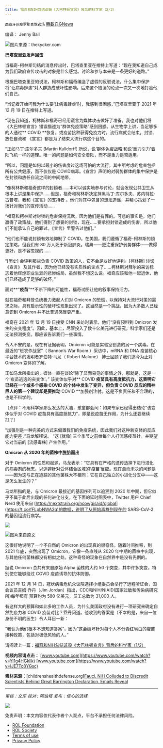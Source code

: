 ```yaml
---
title: 福奇和NIH勾结诋毁《大巴林顿宣言》背后的科学家（2/2）
---
```

`西班牙巴塞罗那喜悦农场` [轉載自GNews](https://gnews.org/zh-hans/1825569/)

编译： Jenny Ball

![](https://assets.gnews.org/wp-content/uploads/2022/01/F-1-768x432-1.jpg)图片来源：thekycker.com

**巴塔查里亚发声回击**

当福奇-柯林斯勾结的消息传出时，巴塔查里亚在推特上写道：“现在我知道自己成为我们政府宣传攻击的对象是什么感觉。讨论和参与本来是一条更好的道路。”

根据巴塔查里亚的说法，柯林斯和福奇编造了虚假的反驳说法，什么集中保护将“让病毒肆虐”对人群造成破坏性影响。后来这个错误的论点一次又一次地打脸他们自己。

“当记者开始问我为什么要‘让病毒肆虐’时，我感到很困惑，”巴塔查里亚于 2021 年 12 月 19 日在推特上写道。

“现在我知道，柯林斯和福奇已经用谎言为媒体攻击做好了准备。我也对他们将《大巴林顿宣言》错误描述为“群体免疫策略”感到困惑。从生物学上讲，当足够多的人通过** COVID **恢复，或疫苗接种获得免疫力时，流行病就会结束。封锁、放任自流和 《宣言》都是为了结束大流行病这个目的。

“正如马丁·库尔多夫 (Martin Kulldorff) 所说，说‘群体免疫战略’和说‘重力引力’着陆飞机一样的道理。唯一的问题是如何安全着陆，而不是重力是否适用。

“所以，问题是如何以最小的伤害度过这场可怕的大流行，其中所考虑的危害包括所有公共健康，而不仅仅是 COVID病毒。《宣言》声明的对弱势群体的集中保护是在封锁和放任自流之间的中间地带。

“像柯林斯和福奇这样的封锁者……本可以诚实地参与讨论，就会发现公共卫生从根本上讲是集中保护……但是，福奇和柯林斯决定抹黑马丁·库尔多夫、苏内特拉·古普塔、我和《宣言》的支持者 。他们对其中包含的想法造谣，并精心策划了一场针对我们的宣传活动……

“福奇和柯林斯对封锁的危害保持沉默，因为他们是有罪的。可悲的事实是，他们赢得了政策战，他们得到了想要的封锁，现在……要承担封锁造成的伤害，所以他们不能承认自己的罪过。《宣言》里警告过他们。”

“他们也不能说封锁有效地抑制了 COVID。在美国，我们遵循了福奇-柯林斯的锁定策略，但我们有 80 万人死于新冠肺炎。瑞典——更注重保护弱势群体——做得更好，是不容忽视的……

“[历史] 会评判那些负责 COVID 政策的人，它不会是友好地评判。[柯林斯] 诽谤 《宣言》 及其作者，因为他已经没有实质性的论点了……柯林斯对拜尔的采访标志着他辉煌职业生涯的悲惨结局，虽然我不想这么说。福奇应该和他一起退休，他们已经造成了足够的破坏。”

面对**“**疫苗**”**不断下降的可能性，福奇试图让他的叙事保持活力。

就在福奇和拜登总统极力激起人们对 Omicron 的恐慌，以保持对大流行对策的需求之际，具有启示性的破坏性现象出现了。这当然是一个挑战，因为大多数人已经意识到 Omicron 并不比普通感冒更严重。

福奇在 2021 年 12 月 19 日接受 CNN 采访时表示，他们“没有预料到 Omicron 发生的突变程度”。因此，基本上，尽管投入了数十亿美元进行研究，科学家们还是无法预测突变。那应该告诉我们一些事情。

令人不安的是，现在有证据表明，Omicron 可能是实验室创造的另一个病毒。在最近的“班农作战室”（ Bannon’s War Room ）采访中，mRNA 和 DNA 疫苗核心平台技术的发明者罗伯特·马龙（ Robert Malone） 博士回顾了我们迄今为止对 Omicron 变体的了解。

正如马龙所指出的，媒体一直在谈论“除了显而易见的事情之外，那就是，这是一个‘疫苗逃逸的突变体’。” 该变体似乎对** COVID **疫苗具有高度抵抗力，这表明它已经在一个或多个感染 COVID 的个体中发生了变异，但负责 COVID 反应的精神巨人的第一个建议却是要推动** COVID **加强剂注射。这是不负责任和不合理的，也是不科学的。

（点评：不用科学家那么发达的大脑，孩童都会问：如果专家已经得出结论“该变体似乎对 COVID 疫苗具有高度抵抗力”，即是说疫苗无作用，为什么还要继续打？）

“加强剂是一种完美的方式来偏置我们的免疫系统，因此我们对这种新变体的反应能力更差，”马龙解释说。 “这 [就像] 三个季节之前给每个人打流感疫苗针，并期望它对当前的 [流感毒株] 产生作用。”

**Omicron 从 2020 年的菌株中脱胎而出**

对于 Omicron 的性质和起源，马龙表示：“它具有在严格的遗传选择下进行进化的病毒剂的标志，以逃避针对受体结合区域的‘疫苗’反应。现在悬而未决的问题是——因为这与正在追踪的其他菌株大不相同；它在自己独立的小进化分支中——这是怎么发生的？”

马龙所指的是，与 Omicron 最接近的基因序列可以追溯到 2020 年中期，但它似乎不属于此后出现的任何进化分支。在下面的延时图表中，Twitter 用户 Chief Nerd 使用来自 [https://nextstrain.org/ncov/gisaid/global](https://t.co/fFLpbNWA2q)的数据，说明了从原始毒株到现在的 SARS-CoV-2 的基因组流行病学。

![](https://assets.gnews.org/wp-content/uploads/2022/01/unknown-2-2.png)

![](https://assets.gnews.org/wp-content/uploads/2022/01/unknown-3-1.png)图片来自原文

这很好地说明了一个不自然的 Omicron 的出现真的很奇怪。随着时间推移，到 2021 年底，突然出现了 Omicron，它像一条直线从 2020 年中期的菌株中出现，与其他任何菌株都没有相似之处。这种奇怪的现象在自然界中是没有先例的。

据说 Omicron 总共有来自原始 Alpha 菌株的大约 50 个突变，其中许多突变，特别使它能够绕过 COVID 疫苗诱导的抗体防御。

2021 年 12 月 14 日，冠状病毒危机众议院选择小组委员会举行了远程听证会，国会议员吉姆·乔丹（Jim Jordan）指出，CDC和NIH/NIAID(国家过敏和传染病研究所)每年都有 预算约为 580 亿美元，员工总数为 31,000 人。

有这样大的预算和如此多的工作人员，为什么美国政府没有进行一项研究来确定自然免疫力和 COVID 疫苗对比？乔丹问道。他收到的答案是（不幸的是，来自一位身份不明的医生）令人耳目一新：

“我认为他们根本不想知道答案”，因为“这会破坏针对每个人不分青红皂白的疫苗接种政策，包括对极低风险的人。”

请阅读上一篇：[福奇和NIH勾结诋毁《大巴林顿宣言》背后的科学家（1/2）](https://gnews.org/zh-hans/1825295/)

**视频内容请点击：**
[www.youtube.com](https://www.youtube.com/watch?v=Yi1g4HGkllk)
[www.youtube.com](https://www.youtube.com/watch?v=lJE7Tc8YGsc)

**素材来源：**[childrenshealthdefense.org][Fauci, NIH Colluded to Discredit Scientists Behind Great Barrington Declaration, Emails Reveal](https://childrenshealthdefense.org/defender/fauci-nih-great-barrington-declaration-emails/?utm_source=salsa&amp;eType=EmailBlastContent&amp;eId=08ffe540-bb9b-41ef-a50e-6e7db1d5d616)

* * *

*审核：文乐*
*校对 : 阿伯塔*
*发布：信心的选择*

![](https://assets.gnews.org/wp-content/uploads/2022/01/GNEWS_CH.-1.jpeg)

 

免责声明：本文内容仅代表作者个人观点，平台不承担任何法律风险。

- [ROL Foundation](https://rolfoundation.org/)
- [ROL Society](https://rolsociety.org/)
- [Terms of use](https://gnews.org/terms-of-use-3/)
- [Privacy Policy](https://gnews.org/privacy-policy/)
